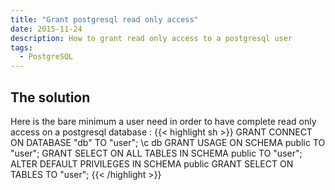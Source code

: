 ```yaml
---
title: "Grant postgresql read only access"
date: 2015-11-24
description: How to grant read only access to a postgresql user
tags:
  - PostgreSQL
---
```


## The solution

Here is the bare minimum a user need in order to have complete read only access on a postgresql database :
{{< highlight sh >}}
GRANT CONNECT ON DATABASE "db" TO "user";
\c db
GRANT USAGE ON SCHEMA public TO "user";
GRANT SELECT ON ALL TABLES IN SCHEMA public TO "user";
ALTER DEFAULT PRIVILEGES IN SCHEMA public GRANT SELECT ON TABLES TO "user";
{{< /highlight >}}
